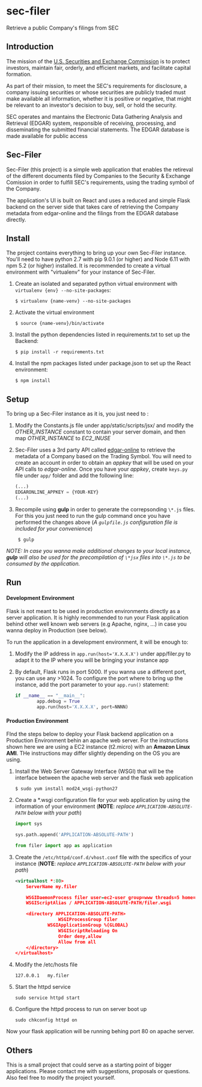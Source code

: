 # sec-filer
Retrieve a public Company's filings from SEC

## Introduction

The mission of the [U.S. Securities and Exchange Commission](https://www.sec.gov/Article/whatwedo.html) is to protect investors, maintain fair, orderly, and efficient markets, and facilitate capital formation.

As part of their mission, to meet the SEC's requirements for disclosure, a company issuing securities or whose securities are publicly traded must make available all information, whether it is positive or negative, that might be relevant to an investor's decision to buy, sell, or hold the security.

SEC operates and mantains the Electronic Data Gathering Analysis and Retrieval (EDGAR) system, responsible of receiving, processing, and disseminating the submitted financial statements. The EDGAR database is made available for public access


## Sec-Filer

Sec-Filer (this project) is a simple web application that enables the retireval of the different documents filed by Companies to the Security & Exchange Comission in order to fulfill SEC's requirements, using the trading symbol of the Company.

The application's UI is built on React and uses a reduced and simple Flask backend on the server side that takes care of retrieving the Company metadata from edgar-online and the filings from the EDGAR database directly.


## Install

The project contains everything to bring up your own Sec-Filer instance. You'll need to have python 2.7 with pip 9.0.1 (or higher) and Node 6.11 with npm 5.2 (or higher) installed. It is recommended to create a virtual environment with "virtualenv" for your instance of Sec-Filer.

1. Create an isolated and separated python virtual environment with `virtualenv {env} --no-site-packages`:
		
	`$ virtualenv {name-venv} --no-site-packages`

2. Activate the virtual environment

	`$ source {name-venv}/bin/activate`

3. Install the python dependencies listed in requirements.txt to set up the Backend:

	`$ pip install -r requirements.txt`

4. Install the npm packages listed under package.json to set up the React environment:

	`$ npm install`

## Setup

To bring up a Sec-Filer instance as it is, you just need to :

1. Modify the Constants.js file under app/static/scripts/jsx/ and modify the *OTHER_INSTANCE* constant to contain your server domain, and then map *OTHER_INSTANCE* to *EC2_INUSE*

2. Sec-Filer uses a 3rd party API called [edgar-online](http://developer.edgar-online.com) to retrieve the metadata of a Company based on the Trading Symbol. You will need to create an account in order to obtain an *appkey* that will be used on your API calls to *edgar-online*. Once you have your *appkey*, create `keys.py` file under `app/` folder and add the following line:

	```python
	(...)
	EDGARONLINE_APPKEY = {YOUR-KEY}
	(...)
	```

3. Recompile using **gulp** in order to generate the correpsonding `\*.js` files. For this you just need to run the gulp command once you have performed the changes above (*A `gulpfile.js` configuration file is included for your convenience*)

		$ gulp

*NOTE: In case you wanna make additional changes to your local instance, **gulp** will also be used for the precompilation of `\*jsx` files into `\*.js` to be consumed by the application.*


## Run

#### Development Environment

Flask is not meant to be used in production environments directly as a server application. It is highly recommended to run your Flask application behind other well known web servers (e.g Apache, nginx, ...) in case you wanna deploy in Production (see below).

To run the application in a development environment, it will be enough to:

1. Modify the IP address in `app.run(host='X.X.X.X')` under app/filer.py to adapt it to the IP where you will be bringing your instance app

2. By default, Flask runs in port 5000. If you wanna use a different port, you can use any >1024. To configure the port where to bring up the instance, add the port parameter to your `app.run()` statement:

	```python
	if __name__ == "__main__":    
			app.debug = True          
			app.run(host='X.X.X.X', port=NNNN)
	```

#### Production Environment

FInd the steps below to deploy your Flask backend application on a Production Environment behin an apache web server. For the instructions shown here we are using a EC2 instance (t2.micro) with an **Amazon Linux AMI**. THe instructions may differ slightly depending on the OS you are using.

1. Install the Web Server Gateway Interface (WSGI) that will be the interface between the apache web server and the flask web application

	`$ sudo yum install mod24_wsgi-python27`

2. Create a \*.wsgi configuration file for your web application by using the information of your environment (**NOTE**: *replace `APPLICATION-ABSOLUTE-PATH` below with your path*)

	```python
	import sys

	sys.path.append('APPLICATION-ABSOLUTE-PATH')

	from filer import app as application
	```

3. Create the `/etc/httpd/conf.d/vhost.conf` file with the specifics of your instance (**NOTE**: *replace `APPLICATION-ABSOLUTE-PATH` below with your path*)

	```xml
	<virtualhost *:80>
		ServerName my.filer

		WSGIDaemonProcess filer user=ec2-user group=www threads=5 home=APPLICATION-ABSOLUTE-PATH
		WSGIScriptAlias / APPLICATION-ABSOLUTE-PATH/filer.wsgi

		<directory APPLICATION-ABSOLUTE-PATH>
					WSGIProcessGroup filer
				WSGIApplicationGroup %{GLOBAL}
					WSGIScriptReloading On
					Order deny,allow
					Allow from all
		</directory>
	</virtualhost> 
	```

4. Modify the /etc/hosts file
	
	`127.0.0.1   my.filer`
	
5. Start the httpd service
	
	`sudo service httpd start`

6. Configure the httpd process to run on server boot up
	
	`sudo chkconfig httpd on`

Now your flask application will be running behing port 80 on apache server.

## Others

This is a small project that could serve as a starting point of bigger applications. Please contact me with suggestions, proposals or questions. Also feel free to modify the project yourself. 
